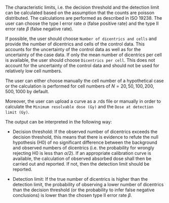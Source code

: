 The characteristic limits, i.e. the decision threshold and the detection limit can be calculated based on the assumption that the counts are poisson distributed. The calculations are performed as described in ISO 19238. The user can choose the type I error rate $\alpha$ (false positive rate) and the type II error rate $\beta$ (false negative rate).

If possible, the user should choose `Number of dicentrics and cells` and provide the number of dicentrics and cells of the control data. This accounts for the uncertainty of the control data as well as for the uncertainty of the case data. If only the mean number of dicentrics per cell is available, the user should choose `Dicentrics per cell`. This does not account for the uncertainty of the control data and should not be used for relatively low cell numbers.

The user can either choose manually the cell number of a hypothetical case or the calculation is performed for cell numbers of $N=20, 50, 100, 200, 500, 1000$ by default.

Moreover, the user can upload a curve as a .rds file or manually in order to calculate the `Minimum resolvable dose (Gy)` and the `Dose at detection limit (Gy)`.

The output can be interpreted in the following way:

- Decision threshold: If the observed number of dicentrics exceeds the decision threshold, this means that there is evidence to refute the null hypothesis (H0) of no significant difference between the background and observed numbers
of dicentrics (i.e. the probability for wrongly rejecting H0 is less than $\alpha/2$). If an appropriate calibration curve is available, the calculation of observed absorbed dose shall then be carried out and reported. If not, then the detection limit should be reported.

- Detection limit: If the true number of dicentrics is higher than the detection limit, the probability of observing a lower number of dicentrics than the decision threshold (or the probability to infer false negative conclusions) is lower than the chosen type II error rate $β$.

